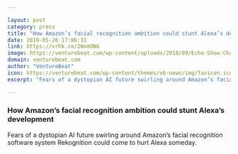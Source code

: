 ```yaml
---

layout: post
category: press
title: "How Amazon’s facial recognition ambition could stunt Alexa’s development"
date: 2019-05-26 17:06:31
link: https://vrhk.co/2WxmON6
image: https://venturebeat.com/wp-content/uploads/2018/09/Echo-Show-Charcoal-Kitchen.jpg?w=1200&strip=all
domain: venturebeat.com
author: "VentureBeat"
icon: https://venturebeat.com/wp-content/themes/vb-news/img/favicon.ico
excerpt: "Fears of a dystopian AI future swirling around Amazon’s facial recognition software system Rekognition could come to hurt Alexa someday."

---
```


### How Amazon’s facial recognition ambition could stunt Alexa’s development

Fears of a dystopian AI future swirling around Amazon’s facial recognition software system Rekognition could come to hurt Alexa someday.